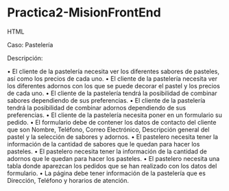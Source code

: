# Practica2-MisionFrontEnd
HTML

Caso: Pastelería


Descripción:

•	El cliente de la pastelería necesita ver los diferentes sabores de pasteles, así como los precios de cada uno.
•	El cliente de la pastelería necesita ver los diferentes adornos con los que se puede decorar el pastel y los precios de cada uno.
•	El cliente de la pastelería tendrá la posibilidad de combinar sabores dependiendo de sus preferencias.
•	El cliente de la pastelería tendrá la posibilidad de combinar adornos dependiendo de sus preferencias.
•	El cliente de la pastelería necesita poner en un formulario su pedido.
•	El formulario debe de contener los datos de contacto del cliente que son Nombre, Teléfono, Correo Electrónico, Descripción general del pastel y la selección de sabores y adornos.
•	El pastelero necesita tener la información de la cantidad de sabores que le quedan para hacer los pasteles.
•	El pastelero necesita tener la información de la cantidad de adornos que le quedan para hacer los pasteles.
•	El pastelero necesita una tabla donde aparezcan los pedidos que se han realizado con los datos del formulario.
•	La página debe tener información de la pastelería que es Dirección, Teléfono y horarios de atención.
